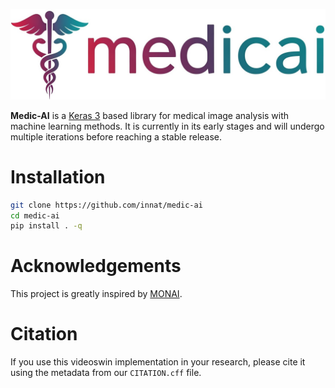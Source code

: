 
![](assets/logo.jpg)


**Medic-AI** is a [Keras 3](https://keras.io/keras_3/) based library for medical image analysis with machine learning methods. It is currently in its early stages and will undergo multiple iterations before reaching a stable release.

# Installation

```bash
git clone https://github.com/innat/medic-ai
cd medic-ai
pip install . -q
```


# Acknowledgements

This project is greatly inspired by [MONAI](https://monai.io/).

# Citation

If you use this videoswin implementation in your research, please cite it using the metadata from our `CITATION.cff` file.